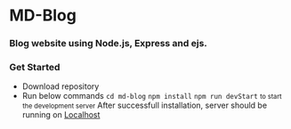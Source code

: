 # MD-Blog
### Blog website using Node.js, Express and ejs.


### Get Started
- Download repository
- Run below commands
    ```cd md-blog```
    ```npm install```
    ```npm run devStart``` <small>to start the development server</small>
    After successfull installation, server should be running on [Localhost]("http://localhost:3000")